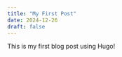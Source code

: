 ```yaml
---
title: "My First Post"
date: 2024-12-26
draft: false
---
```

This is my first blog post using Hugo!